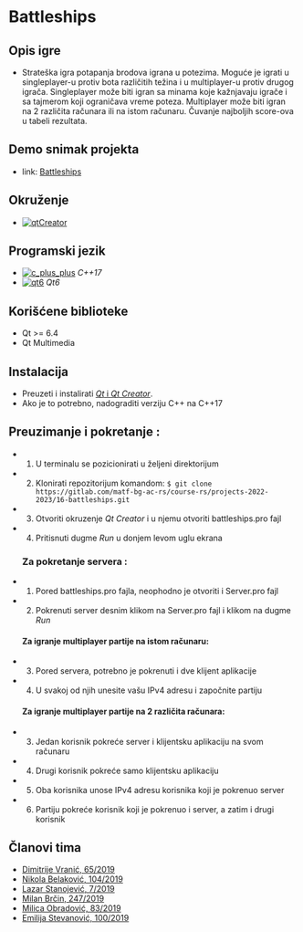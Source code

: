 #  Battleships  <br>

## Opis igre
- Strateška igra potapanja brodova igrana u potezima. Moguće je igrati u singleplayer-u protiv bota različitih težina i u multiplayer-u protiv drugog igrača. Singleplayer može biti igran sa minama koje kažnjavaju igrače i sa tajmerom koji ograničava vreme poteza. Multiplayer može biti igran na 2 različita računara ili na istom računaru. Čuvanje najboljih score-ova u tabeli rezultata. <br>


## Demo snimak projekta 
- link: [Battleships](https://www.youtube.com/watch?v=jvJwPzYMrD4) <br>

## Okruženje
- [![qtCreator](https://img.shields.io/badge/IDE-Qt_Creator-olivia)](https://www.qt.io/download) <br>


## Programski jezik
- [![c_plus_plus](https://img.shields.io/badge/Language-C%2B%2B-red)](https://www.cplusplus.com/)  *C++17*  <br>
- [![qt6](https://img.shields.io/badge/Framework-Qt6-blue)](https://doc.qt.io/qt-6/)  *Qt6* <br>


## Korišćene biblioteke
- Qt >= 6.4
- Qt Multimedia



## Instalacija
- Preuzeti i instalirati [*Qt* i *Qt Creator*](https://www.qt.io/download).
- Ako je to potrebno,  nadograditi verziju C++ na C++17 <br>


## Preuzimanje i pokretanje :
- 1. U terminalu se pozicionirati u željeni direktorijum
- 2. Klonirati repozitorijum komandom: `$ git clone https://gitlab.com/matf-bg-ac-rs/course-rs/projects-2022-2023/16-battleships.git`
- 3. Otvoriti okruzenje *Qt Creator* i u njemu otvoriti battleships.pro fajl
- 4. Pritisnuti dugme *Run* u donjem levom uglu ekrana <br>
    ### Za pokretanje servera :
- 1. Pored battleships.pro fajla, neophodno je otvoriti i Server.pro fajl
- 2. Pokrenuti server desnim klikom na Server.pro fajl i klikom na dugme *Run*
    #### Za igranje multiplayer partije na istom računaru:
- 3. Pored servera, potrebno je pokrenuti i dve klijent aplikacije
- 4. U svakoj od njih unesite vašu IPv4 adresu i započnite partiju 
    #### Za igranje multiplayer partije na 2 različita računara:
- 3. Jedan korisnik pokreće server i klijentsku aplikaciju na svom računaru
- 4. Drugi korisnik pokreće samo klijentsku aplikaciju
- 5. Oba korisnika unose IPv4 adresu korisnika koji je pokrenuo server
- 6. Partiju pokreće korisnik koji je pokrenuo i server, a zatim i drugi korisnik

## Članovi tima

- [Dimitrije Vranić, 65/2019](https://gitlab.com/Diconi)
- [Nikola Belaković, 104/2019](https://gitlab.com/NikolaBelak)
- [Lazar Stanojević, 7/2019](https://gitlab.com/lazar001)
- [Milan Brčin, 247/2019](https://gitlab.com/JohnMcCodeman5)
- [Milica Obradović, 83/2019](https://gitlab.com/milicaob)
- [Emilija Stevanović, 100/2019](https://gitlab.com/emilijastevanovic)
